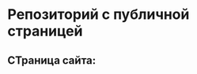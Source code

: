 # Репозиторий с публичной страницей
## СТраница сайта:
<!-- Здесь будет ссылка на публичную страницу -->